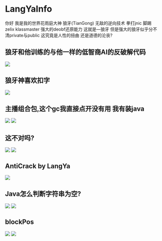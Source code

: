 # LangYaInfo
你好 我是我的世界花雨庭大神 狼牙(TianGong) 无敌的逆向技术 拳打jnic 脚踢zelix klassmaster 强大的deobf还原能力 这就是—狼牙 但是强大的狼牙似乎分不清private与public 这究竟是人性的扭曲 还是道德的沦丧?
## 狼牙和他训练的与他一样的低智商AI的反破解代码
![](https://github.com/purel4nd/LangYaInfo/blob/main/images/AntiCrack.jpg)
## 狼牙神喜欢扣字
![](https://github.com/purel4nd/LangYaInfo/blob/main/images/LangYakouzi.jpg)
## 主播组合包,这个gc我直接点开没有用 我有装java
![](https://github.com/purel4nd/LangYaInfo/blob/main/images/joker.jpg)
![](https://github.com/purel4nd/LangYaInfo/blob/main/images/joker2.jpg)
## 这不对吗?
![](https://github.com/purel4nd/LangYaInfo/blob/main/images/LangYa1.png)
![](https://github.com/purel4nd/LangYaInfo/blob/main/images/Velocity%20Onlyground%20by%20LangYa.png)
## AntiCrack by LangYa
![](https://github.com/purel4nd/LangYaInfo/blob/main/images/tg%20anticrack.png)
## Java怎么判断字符串为空?
![](https://github.com/purel4nd/LangYaInfo/blob/main/images/LangYa2.png)
![](https://github.com/purel4nd/LangYaInfo/blob/main/images/java%20master1.png)
## blockPos
![](https://github.com/purel4nd/LangYaInfo/blob/main/images/LangYa3.png)
![](https://github.com/purel4nd/LangYaInfo/blob/main/images/blockPos.png)